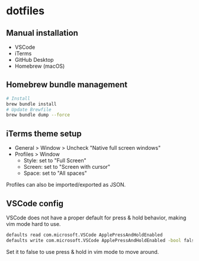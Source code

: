 # dotfiles

## Manual installation

- VSCode
- iTerms
- GitHub Desktop
- Homebrew (macOS)

## Homebrew bundle management

```sh
# Install
brew bundle install
# Update Brewfile
brew bundle dump --force
```

## iTerms theme setup

- General > Window > Uncheck "Native full screen windows"
- Profiles > Window
  - Style: set to "Full Screen"
  - Screen: set to "Screen with cursor"
  - Space: set to "All spaces"

Profiles can also be imported/exported as JSON.

## VSCode config

VSCode does not have a proper default for press & hold behavior, making vim mode hard to use.

```sh
defaults read com.microsoft.VSCode ApplePressAndHoldEnabled
defaults write com.microsoft.VSCode ApplePressAndHoldEnabled -bool false
```

Set it to false to use press & hold in vim mode to move around.
